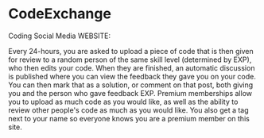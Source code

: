 # CodeExchange
Coding Social Media WEBSITE:

Every 24-hours, you are asked to upload a piece of code that is then given for review to a random person of the same skill level (determined by EXP), who then edits your code. When they are finished, an automatic discussion is published where you can view the feedback they gave you on your code. You can then mark that as a solution, or comment on that post, both giving you and the person who gave feedback EXP. Premium memberships allow you to upload as much code as you would like, as well as the ability to review other people's code as much as you would like. You also get a tag next to your name so everyone knows you are a premium member on this site.
